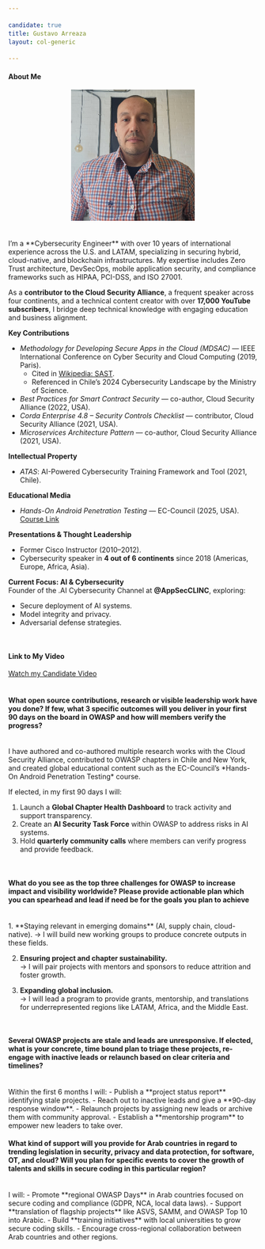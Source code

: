 ```yaml
---

candidate: true
title: Gustavo Arreaza
layout: col-generic

---
```


#### About Me
<div style="text-align:center;">
  <img src="https://raw.githubusercontent.com/VascoArreaza/www-board-candidates/master/assets/images/Gustavo_Arreaza.jpeg" alt="Gustavo Arreaza" width="250"/>
</div>
<br>
<br>
I’m a **Cybersecurity Engineer** with over 10 years of international experience across the U.S. and LATAM, specializing in securing hybrid, cloud-native, and blockchain infrastructures.  
My expertise includes Zero Trust architecture, DevSecOps, mobile application security, and compliance frameworks such as HIPAA, PCI-DSS, and ISO 27001.

As a **contributor to the Cloud Security Alliance**, a frequent speaker across four continents, and a technical content creator with over **17,000 YouTube subscribers**, I bridge deep technical knowledge with engaging education and business alignment.

**Key Contributions**
- *Methodology for Developing Secure Apps in the Cloud (MDSAC)* — IEEE International Conference on Cyber Security and Cloud Computing (2019, Paris).  
  - Cited in [Wikipedia: SAST](https://en.wikipedia.org/wiki/Static_application_security_testing).  
  - Referenced in Chile’s 2024 Cybersecurity Landscape by the Ministry of Science.  
- *Best Practices for Smart Contract Security* — co-author, Cloud Security Alliance (2022, USA).  
- *Corda Enterprise 4.8 – Security Controls Checklist* — contributor, Cloud Security Alliance (2021, USA).  
- *Microservices Architecture Pattern* — co-author, Cloud Security Alliance (2021, USA).  

**Intellectual Property**
- *ATAS*: AI-Powered Cybersecurity Training Framework and Tool (2021, Chile).

**Educational Media**
- *Hands-On Android Penetration Testing* — EC-Council (2025, USA).  
  [Course Link](https://learn.eccouncil.org/course/hands-on-android-penetration-testing)

**Presentations & Thought Leadership**
- Former Cisco Instructor (2010–2012).  
- Cybersecurity speaker in **4 out of 6 continents** since 2018 (Americas, Europe, Africa, Asia).  

**Current Focus: AI & Cybersecurity**  
Founder of the .AI Cybersecurity Channel at **@AppSecCLINC**, exploring:  
- Secure deployment of AI systems.  
- Model integrity and privacy.  
- Adversarial defense strategies.  
<br>

#### Link to My Video
[Watch my Candidate Video](https://www.youtube.com/xxxxxxx)
<br>
<br>

#### What open source contributions, research or visible leadership work have you done? If few, what 3 specific outcomes will you deliver in your first 90 days on the board in OWASP and how will members verify the progress?
<br>
I have authored and co-authored multiple research works with the Cloud Security Alliance, contributed to OWASP chapters in Chile and New York, and created global educational content such as the EC-Council’s *Hands-On Android Penetration Testing* course.  

If elected, in my first 90 days I will:  
1. Launch a **Global Chapter Health Dashboard** to track activity and support transparency.  
2. Create an **AI Security Task Force** within OWASP to address risks in AI systems.  
3. Hold **quarterly community calls** where members can verify progress and provide feedback.  
<br>

#### What do you see as the top three challenges for OWASP to increase impact and visibility worldwide? Please provide actionable plan which you can spearhead and lead if need be for the goals you plan to achieve
<br>
1. **Staying relevant in emerging domains** (AI, supply chain, cloud-native).  
   → I will build new working groups to produce concrete outputs in these fields.  

2. **Ensuring project and chapter sustainability.**  
   → I will pair projects with mentors and sponsors to reduce attrition and foster growth.  

3. **Expanding global inclusion.**  
   → I will lead a program to provide grants, mentorship, and translations for underrepresented regions like LATAM, Africa, and the Middle East.  
<br>

#### Several OWASP projects are stale and leads are unresponsive. If elected, what is your concrete, time bound plan to triage these projects, re-engage with inactive leads or relaunch based on clear criteria and timelines?
<br>
Within the first 6 months I will:  
- Publish a **project status report** identifying stale projects.  
- Reach out to inactive leads and give a **90-day response window**.  
- Relaunch projects by assigning new leads or archive them with community approval.  
- Establish a **mentorship program** to empower new leaders to take over.  
<br>

#### What kind of support will you provide for Arab countries in regard to trending legislation in security, privacy and data protection, for software, OT, and cloud? Will you plan for specific events to cover the growth of talents and skills in secure coding in this particular region?
<br>
I will:  
- Promote **regional OWASP Days** in Arab countries focused on secure coding and compliance (GDPR, NCA, local data laws).  
- Support **translation of flagship projects** like ASVS, SAMM, and OWASP Top 10 into Arabic.  
- Build **training initiatives** with local universities to grow secure coding skills.  
- Encourage cross-regional collaboration between Arab countries and other regions.  
<br>


